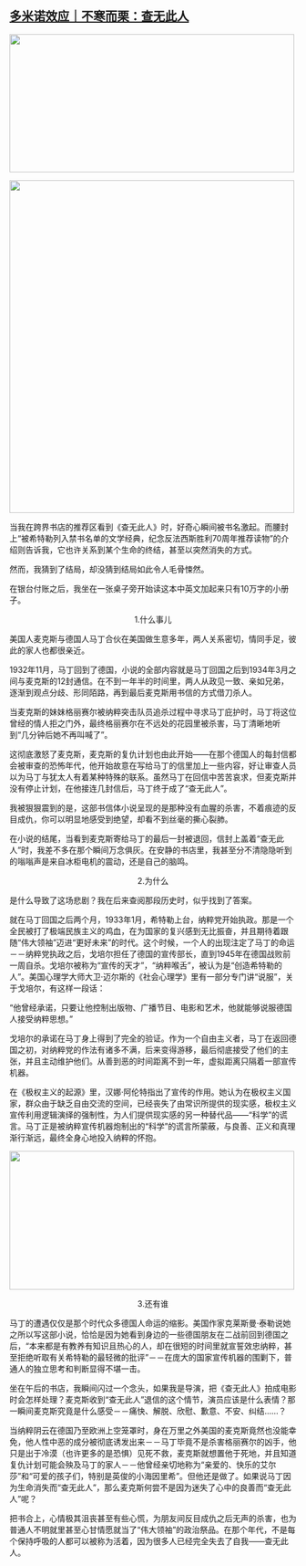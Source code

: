 <!--1594733630000-->
[多米诺效应｜不寒而栗：查无此人](https://chinadigitaltimes.net/chinese/2020/07/%e5%a4%9a%e7%b1%b3%e8%af%ba%e6%95%88%e5%ba%94%ef%bd%9c%e4%b8%8d%e5%af%92%e8%80%8c%e6%a0%97%ef%bc%9a%e6%9f%a5%e6%97%a0%e6%ad%a4%e4%ba%ba/)
------

<p><img class="aligncenter wp-image-650069" src="https://chinadigitaltimes.net/chinese/files/2020/07/屏幕快照-2020-07-14-上午8.50.09.png" alt="" width="500" height="242" srcset="https://chinadigitaltimes.net/chinese/files/2020/07/屏幕快照-2020-07-14-上午8.50.09.png 610w, https://chinadigitaltimes.net/chinese/files/2020/07/屏幕快照-2020-07-14-上午8.50.09-300x145.png 300w" sizes="(max-width: 500px) 100vw, 500px" /></p><p><img class="aligncenter wp-image-650070" src="https://chinadigitaltimes.net/chinese/files/2020/07/屏幕快照-2020-07-14-上午8.50.20.png" alt="" width="500" height="583" srcset="https://chinadigitaltimes.net/chinese/files/2020/07/屏幕快照-2020-07-14-上午8.50.20.png 596w, https://chinadigitaltimes.net/chinese/files/2020/07/屏幕快照-2020-07-14-上午8.50.20-257x300.png 257w" sizes="(max-width: 500px) 100vw, 500px" /></p><p>当我在跨界书店的推荐区看到《查无此人》时，好奇心瞬间被书名激起。而腰封上“被希特勒列入禁书名单的文学经典，纪念反法西斯胜利70周年推荐读物”的介绍则告诉我，它也许关系到某个生命的终结，甚至以突然消失的方式。</p><div class="text_exposed_show"><p>然而，我猜到了结局，却没猜到结局如此令人毛骨悚然。</p><p>在银台付账之后，我坐在一张桌子旁开始读这本中英文加起来只有10万字的小册子。</p><p style="text-align: center">1.什么事儿</p><p>美国人麦克斯与德国人马丁合伙在美国做生意多年，两人关系密切，情同手足，彼此的家人也都很亲近。</p><p>1932年11月，马丁回到了德国，小说的全部内容就是马丁回国之后到1934年3月之间与麦克斯的12封通信。在不到一年半的时间里，两人从政见一致、亲如兄弟，逐渐到观点分歧、形同陌路，再到最后麦克斯用书信的方式借刀杀人。</p><p>当麦克斯的妹妹格丽赛尔被纳粹突击队员追杀过程中寻求马丁庇护时，马丁将这位曾经的情人拒之门外，最终格丽赛尔在不远处的花园里被杀害，马丁清晰地听到“几分钟后她不再叫喊了”。</p><p>这彻底激怒了麦克斯，麦克斯的复仇计划也由此开始——在那个德国人的每封信都会被审查的恐怖年代，他开始故意在写给马丁的信里加上一些内容，好让审查人员以为马丁与犹太人有着某种特殊的联系。虽然马丁在回信中苦苦哀求，但麦克斯并没有停止计划，在他接连几封信后，马丁终于成了“查无此人”。</p><p>我被狠狠震到的是，这部书信体小说呈现的是那种没有血腥的杀害，不着痕迹的反目成仇，你可以明显地感受到绝望，却看不到丝毫的撕心裂肺。</p><p>在小说的结尾，当看到麦克斯寄给马丁的最后一封被退回，信封上盖着“查无此人”时，我差不多在那个瞬间万念俱灰。在安静的书店里，我甚至分不清隐隐听到的嗡嗡声是来自冰柜电机的震动，还是自己的脑鸣。</p><p style="text-align: center">2.为什么</p><p>是什么导致了这场悲剧？我在后来查阅那段历史时，似乎找到了答案。</p><p>就在马丁回国之后两个月，1933年1月，希特勒上台，纳粹党开始执政。那是一个全民被打了极端民族主义的鸡血，在为国家的复兴感到无比振奋，并且期待着跟随“伟大领袖”迈进“更好未来”的时代。这个时候，一个人的出现注定了马丁的命运－－纳粹党执政之后，戈培尔担任了德国的宣传部长，直到1945年在德国战败前一周自杀。戈培尔被称为“宣传的天才”，“纳粹喉舌”，被认为是“创造希特勒的人”。美国心理学大师大卫·迈尔斯的《社会心理学》里有一部分专门讲“说服”，关于戈培尔，有这样一段话：</p><p>“他曾经承诺，只要让他控制出版物、广播节目、电影和艺术，他就能够说服德国人接受纳粹思想。”</p><p>戈培尔的承诺在马丁身上得到了完全的验证。作为一个自由主义者，马丁在返回德国之初，对纳粹党的作法有诸多不满，后来变得游移，最后彻底接受了他们的主张，并且主动维护他们。从善到恶的时间距离不到一年，虚拟距离只隔着一部宣传机器。</p><p>在《极权主义的起源》里，汉娜·阿伦特指出了宣传的作用。她认为在极权主义国家，群众由于缺乏自由交流的空间，已经丧失了由常识所提供的现实感，极权主义宣传利用逻辑演绎的强制性，为人们提供现实感的另一种替代品——“科学”的谎言。马丁正是被纳粹宣传机器炮制出的“科学”的谎言所蒙蔽，与良善、正义和真理渐行渐远，最终全身心地投入纳粹的怀抱。</p><p><img class="aligncenter wp-image-650071" src="https://chinadigitaltimes.net/chinese/files/2020/07/屏幕快照-2020-07-14-上午8.50.29.png" alt="" width="500" height="243" srcset="https://chinadigitaltimes.net/chinese/files/2020/07/屏幕快照-2020-07-14-上午8.50.29.png 595w, https://chinadigitaltimes.net/chinese/files/2020/07/屏幕快照-2020-07-14-上午8.50.29-300x146.png 300w" sizes="(max-width: 500px) 100vw, 500px" /></p><p style="text-align: center">3.还有谁</p><p>马丁的遭遇仅仅是那个时代众多德国人命运的缩影。美国作家克莱斯曼·泰勒说她之所以写这部小说，恰恰是因为她看到身边的一些德国朋友在二战前回到德国之后，“本来都是有教养有知识且热心的人，却在很短的时间里就宣誓效忠纳粹，甚至拒绝听取有关希特勒的最轻微的批评”－－在庞大的国家宣传机器的围剿下，普通人的独立思考和判断显得不堪一击。</p><p>坐在午后的书店，我瞬间闪过一个念头，如果我是导演，把《查无此人》拍成电影时会怎样处理？麦克斯收到“查无此人”退信的这个情节，演员应该是什么表情？那一瞬间麦克斯究竟是什么感受－－痛快、解脱、欣慰、歉意、不安、纠结&#8230;&#8230;？</p><p>当纳粹阴云在德国乃至欧洲上空笼罩时，身在万里之外美国的麦克斯竟然也没能幸免，他人性中恶的成分被彻底诱发出来－－马丁毕竟不是杀害格丽赛尔的凶手，他只是出于冷漠（也许更多的是恐惧）见死不救，麦克斯就想置他于死地，并且知道复仇计划可能会殃及马丁的家人－－他曾经亲切地称为“亲爱的、快乐的艾尔莎”和“可爱的孩子们，特别是英俊的小海因里希”。但他还是做了。如果说马丁因为生命消失而“查无此人”，那么麦克斯何尝不是因为迷失了心中的良善而“查无此人”呢？</p><p>把书合上，心情极其沮丧甚至有些心慌，为朋友间反目成仇之后无声的杀害，也为普通人不明就里甚至心甘情愿就当了“伟大领袖”的政治祭品。在那个年代，不是每个保持呼吸的人都可以被称为活着，因为很多人已经完全失去了自我——查无此人。</p></div>
